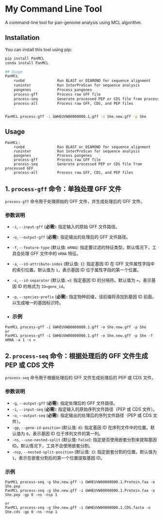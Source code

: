 # My Command Line Tool

A command-line tool for pan-genome analysis using MCL algorithm.

## Installation

You can install this tool using pip:

```bash
pip install PanMCL
conda install PanMCL

## Usage
PanMCL
    runbd               Run BLAST or DIAMOND for sequence alignment
    runinter            Run InterProScan for sequence analysis
    pangenes            Process pangenes
    process-gff         Process raw GFF file
    process-seq         Generate processed PEP or CDS file from processed GFF
    process-all         Process raw GFF, CDS, and PEP files


PanMCL process-gff -i GWHEUVW00000000.1.gff -o She.new.gff -p She

```

## Usage

```
PanMCL:
    runbd               Run BLAST or DIAMOND for sequence alignment
    runinter            Run InterProScan for sequence analysis
    pangenes            Process pangenes
    process-gff         Process raw GFF file
    process-seq         Generate processed PEP or CDS file from processed GFF
    process-all         Process raw GFF, CDS, and PEP files
```

## 1. `process-gff` 命令：单独处理 GFF 文件

`process-gff` 命令用于处理原始的 GFF 文件，并生成处理后的 GFF 文件。

### 参数说明

- `-i`, `--input-gff` (**必需**):
  指定输入的原始 GFF 文件路径。

- `-o`, `--output-gff` (**必需**):
  指定输出的处理后的 GFF 文件路径。

- `-f`, `--feature-type` (默认值: `mRNA`):
  指定要过滤的特征类型。默认情况下，工具会处理 GFF 文件中的 `mRNA` 特征。

- `-a`, `--id-attribute-index` (默认值: `1`):
  指定基因 ID 在 GFF 文件属性字段中的索引位置。默认值为 `1`，表示基因 ID 位于属性字段的第一个位置。

- `-s`, `--id-separator` (默认值: `=`):
  指定基因 ID 的分隔符。默认值为 `=`，表示基因 ID 的格式为 `ID=gene_id`。

- `-p`, `--species-prefix` (**必需**):
  指定物种前缀，该前缀将添加到基因 ID 前面，以生成唯一的基因标识符。

- ### 示例

```
PanMCL process-gff -i GWHEUVW00000000.1.gff -o She.new.gff -p She 
or
PanMCL process-gff -i GWHEUVW00000000.1.gff -o She.new.gff -p She -f mRNA -a 1 -s = 
```

## 2. `process-seq` 命令：根据处理后的 GFF 文件生成 PEP 或 CDS 文件

`process-seq` 命令用于根据处理后的 GFF 文件生成处理后的 PEP 或 CDS 文件。

### 参数说明

- `-g`, `--output-gff` (**必需**):
  指定处理后的 GFF 文件路径。
- `-i`, `--input-seq` (**必需**):
  指定输入的原始序列文件路径（PEP 或 CDS 文件）。
- `-o`, `--output-seq` (**必需**):
  指定输出的处理后的序列文件路径（PEP 或 CDS 文件）。
- `-gp`, `--gene-id-position` (默认值: `0`):
  指定基因 ID 在序列文件中的位置。默认值为 `0`，表示基因 ID 位于序列文件的第一列。
- `-ns`, `--use-nested-split` (默认值: `False`):
  指定是否使用嵌套分割来提取基因 ID。默认情况下，工具不会使用嵌套分割。
- `-nsp`, `--nested-split-position` (默认值: `1`):
  指定嵌套分割的位置。默认值为 `1`，表示在嵌套分割后的第一个位置提取基因 ID。

### 示例

```
PanMCL process-seq -g She.new.gff -i GWHEUVW00000000.1.Protein.faa -o She.pep
PanMCL process-seq -g She.new.gff -i GWHEUVW00000000.1.Protein.faa -o She.pep -gp 0 -ns -nsp 1

or
PanMCL process-seq -g She.new.gff -i GWHEUVW00000000.1.CDS.fasta -o She.cds -gp 0 -ns -nsp 1
```

